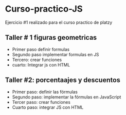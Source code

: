 # Curso-practico-JS
Ejercicio #1 realizado para el curso practico de platzy

## Taller # 1 figuras geometricas

- Primer paso definir formulas
- Segundo paso implementar formulas en JS
- Tercero: crear funciones
- cuarto: Integrar js con HTML

## Taller #2: porcentaajes y descuentos

- Primer paso: definir las fórmulas
- Segundo paso: implementar la fórmulas en JavaScript 
- Tercer paso: crear funciones
- Cuarto paso: integrar JS con HTML